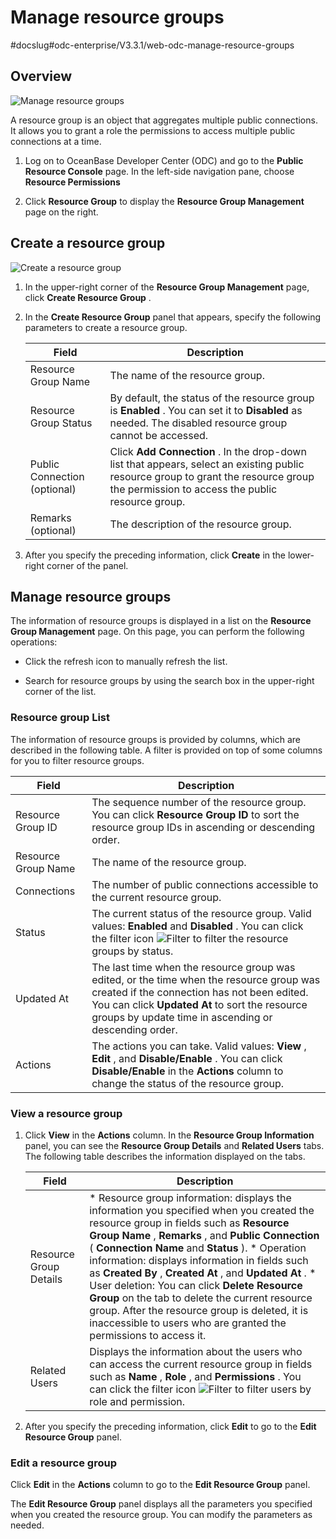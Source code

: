 Manage resource groups 
===========================================
#docslug#odc-enterprise/V3.3.1/web-odc-manage-resource-groups


Overview 
-----------------------------

![Manage resource groups](https://help-static-aliyun-doc.aliyuncs.com/assets/img/en-US/2967570461/p341986.png)

A resource group is an object that aggregates multiple public connections. It allows you to grant a role the permissions to access multiple public connections at a time. 

1. Log on to OceanBase Developer Center (ODC) and go to the **Public Resource Console** page. In the left-side navigation pane, choose **Resource Permissions**

   

2. Click **Resource Group** to display the **Resource Group Management** page on the right.

   




Create a resource group 
--------------------------------------------

![Create a resource group](https://help-static-aliyun-doc.aliyuncs.com/assets/img/en-US/2967570461/p361028.png)

1. In the upper-right corner of the **Resource Group Management** page, click **Create Resource Group** .

   

2. In the **Create Resource Group** panel that appears, specify the following parameters to create a resource group. 

   

   |            Field             |                                                                                       Description                                                                                       |
   |------------------------------|-----------------------------------------------------------------------------------------------------------------------------------------------------------------------------------------|
   | Resource Group Name          | The name of the resource group.                                                                                                                                                         |
   | Resource Group Status        | By default, the status of the resource group is **Enabled** . You can set it to **Disabled** as needed. The disabled resource group cannot be accessed.                                 |
   | Public Connection (optional) | Click **Add Connection** . In the drop-down list that appears, select an existing public resource group to grant the resource group the permission to access the public resource group. |
   | Remarks (optional)           | The description of the resource group.                                                                                                                                                  |

   

3. After you specify the preceding information, click **Create** in the lower-right corner of the panel.

   




Manage resource groups 
-------------------------------------------

The information of resource groups is displayed in a list on the **Resource Group Management** page. On this page, you can perform the following operations:

* Click the refresh icon to manually refresh the list.

  

* Search for resource groups by using the search box in the upper-right corner of the list.

  




### Resource group List 

The information of resource groups is provided by columns, which are described in the following table. A filter is provided on top of some columns for you to filter resource groups. 


|        Field        |                                                                                                                                     Description                                                                                                                                      |
|---------------------|--------------------------------------------------------------------------------------------------------------------------------------------------------------------------------------------------------------------------------------------------------------------------------------|
| Resource Group ID   | The sequence number of the resource group.  You can click **Resource Group ID** to sort the resource group IDs in ascending or descending order.                                                                                                                     |
| Resource Group Name | The name of the resource group.                                                                                                                                                                                                                                                      |
| Connections         | The number of public connections accessible to the current resource group.                                                                                                                                                                                                           |
| Status              | The current status of the resource group. Valid values: **Enabled** and **Disabled** .  You can click the filter icon ![Filter](https://help-static-aliyun-doc.aliyuncs.com/assets/img/en-US/8487860461/p352180.jpg) to filter the resource groups by status.        |
| Updated At          | The last time when the resource group was edited, or  the time when the resource group was created if the connection has not been edited.  You can click **Updated At** to sort the resource groups by update time in ascending or descending order. |
| Actions             | The actions you can take. Valid values: **View** , **Edit** , and **Disable/Enable** .  You can click **Disable/Enable** in the **Actions** column to change the status of the resource group.                                                                       |



### View a resource group 

1. Click **View** in the **Actions** column. In the **Resource Group Information** panel, you can see the **Resource Group Details** and **Related Users** tabs. The following table describes the information displayed on the tabs.

   

   |         Field          |                                                                                                                                                                                                                                                                                                                                                   Description                                                                                                                                                                                                                                                                                                                                                   |
   |------------------------|-----------------------------------------------------------------------------------------------------------------------------------------------------------------------------------------------------------------------------------------------------------------------------------------------------------------------------------------------------------------------------------------------------------------------------------------------------------------------------------------------------------------------------------------------------------------------------------------------------------------------------------------------------------------------------------------------------------------|
   | Resource Group Details | * Resource group information: displays the information you specified when you created the resource group in fields such as **Resource Group Name** , **Remarks** , and **Public Connection** ( **Connection Name** and **Status** ).   * Operation information: displays information in fields such as **Created By** , **Created At** , and **Updated At** .   * User deletion: You can click **Delete Resource Group** on the tab to delete the current resource group. After the resource group is deleted, it is inaccessible to users who are granted the permissions to access it.    |
   | Related Users          | Displays the information about the users who can access the current resource group in fields such as **Name** , **Role** , and **Permissions** .  You can click the filter icon ![Filter](https://help-static-aliyun-doc.aliyuncs.com/assets/img/en-US/8487860461/p352180.jpg) to filter users by role and permission.                                                                                                                                                                                                                                                                                                                                                                          |

   

2. After you specify the preceding information, click **Edit** to go to the **Edit Resource Group** panel.

   




### Edit a resource group 

Click **Edit** in the **Actions** column to go to the **Edit Resource Group** panel. 

The **Edit Resource Group** panel displays all the parameters you specified when you created the resource group. You can modify the parameters as needed.
